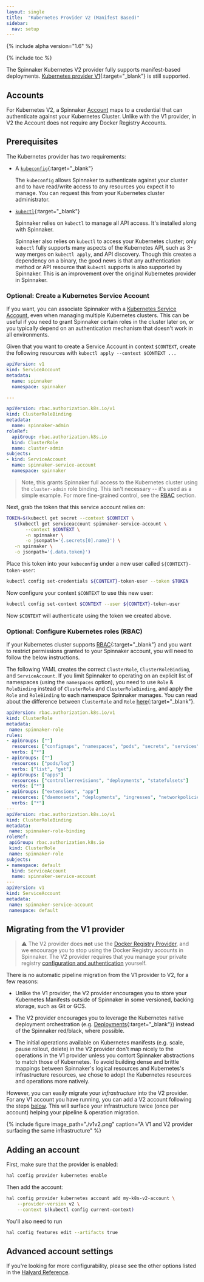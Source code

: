 ```yaml
---
layout: single
title:  "Kubernetes Provider V2 (Manifest Based)"
sidebar:
  nav: setup
---
```


{% include alpha version="1.6" %}

{% include toc %}

The Spinnaker Kubernetes V2 provider fully supports manifest-based deployments.
[Kubernetes provider V1](https://www.spinnaker.io/setup/install/providers/kubernetes/){:target="\_blank"}
is still supported.

## Accounts

For Kubernetes V2, a Spinnaker [Account](/concepts/providers/#accounts) maps to a
credential that can authenticate against your Kubernetes Cluster. Unlike with
the V1 provider, in V2 the Account does not require any Docker Registry
Accounts.

## Prerequisites

The Kubernetes provider has two requirements:

* A [`kubeconfig`](https://kubernetes.io/docs/concepts/configuration/organize-cluster-access-kubeconfig/){:target="\_blank"}

    The `kubeconfig` allows Spinnaker to authenticate against your cluster and
    to have read/write access to any resources you expect it to manage. You can
    request this from your Kubernetes cluster administrator.

* [`kubectl`](https://kubernetes.io/docs/user-guide/kubectl/){:target="\_blank"}

    Spinnaker relies on `kubectl` to manage all API access. It's installed
    along with Spinnaker.

    Spinnaker also relies on `kubectl` to access your Kubernetes cluster; only
    `kubectl` fully supports many aspects of the Kubernetes API, such as 3-way
    merges on `kubectl apply`, and API discovery. Though this creates a
    dependency on a binary, the good news is that any authentication method or
    API resource that `kubectl` supports is also supported by Spinnaker. This
    is an improvement over the original Kubernetes provider in Spinnaker.


<span class="begin-collapsible-section"></span>

### Optional: Create a Kubernetes Service Account

If you want, you can associate Spinnaker with a [Kubernetes Service
Account](https://kubernetes.io/docs/reference/access-authn-authz/service-accounts-admin/),
even when managing multiple Kubernetes clusters. This can be useful if you need
to grant Spinnaker certain roles in the cluster later on, or you typically
depend on an authentication mechanism that doesn't work in all environments.

Given that you want to create a Service Account in context `$CONTEXT`, create
the following resources with `kubectl apply --context $CONTEXT ...`

```yaml
apiVersion: v1
kind: ServiceAccount
metadata:
  name: spinnaker
  namespace: spinnaker

---

apiVersion: rbac.authorization.k8s.io/v1
kind: ClusterRoleBinding
metadata:
  name: spinnaker-admin
roleRef:
  apiGroup: rbac.authorization.k8s.io
  kind: ClusterRole
  name: cluster-admin
subjects:
- kind: ServiceAccount
  name: spinnaker-service-account
  namespace: spinnaker
```

> Note, this grants Spinnaker full access to the Kubernetes cluster using the
> `cluster-admin` role binding. This isn't necessary -- it's used as a simple
> example. For more fine-grained control, see the
> [RBAC](#optional-configure-kubernetes-roles-rbac) section.

Next, grab the token that this service account relies on:

```bash
TOKEN=$(kubectl get secret --context $CONTEXT \
   $(kubectl get serviceaccount spinnaker-service-account \
       --context $CONTEXT \
       -n spinnaker \
       -o jsonpath='{.secrets[0].name}') \
   -n spinnaker \
   -o jsonpath='{.data.token}')
```

Place this token into your `kubeconfig` under a new user called
`${CONTEXT}-token-user`:

```bash
kubectl config set-credentials ${CONTEXT}-token-user --token $TOKEN
```

Now configure your context `$CONTEXT` to use this new user:

```bash
kubectl config set-context $CONTEXT --user ${CONTEXT}-token-user
```

Now `$CONTEXT` will authenticate using the token we created above.

<span class="end-collapsible-section"></span>

<span class="begin-collapsible-section"></span>

### Optional: Configure Kubernetes roles (RBAC)

If your Kubernetes cluster supports
[RBAC](https://kubernetes.io/docs/admin/authorization/rbac/){:target="\_blank"}
and you want to restrict permissions granted to your Spinnaker account, you
will need to follow the below instructions.

The following YAML creates the correct `ClusterRole`, `ClusterRoleBinding`, and
`ServiceAccount`. If you limit Spinnaker to operating on an explicit list of
namespaces (using the `namespaces` option), you need to use `Role` &
`RoleBinding` instead of `ClusterRole` and `ClusterRoleBinding`, and apply the
`Role` and `RoleBinding` to each namespace Spinnaker manages. You can read
about the difference between `ClusterRole` and `Role`
[here](https://kubernetes.io/docs/admin/authorization/rbac/#rolebinding-and-clusterrolebinding){:target="\_blank"}.

```yaml
apiVersion: rbac.authorization.k8s.io/v1
kind: ClusterRole
metadata:
 name: spinnaker-role
rules:
- apiGroups: [""]
  resources: ["configmaps", "namespaces", "pods", "secrets", "services"]
  verbs: ["*"]
- apiGroups: [""]
  resources: ["pods/log"]
  verbs: ["list", "get"]
- apiGroups: ["apps"]
  resources: ["controllerrevisions", "deployments", "statefulsets"]
  verbs: ["*"]
- apiGroups: ["extensions", "app"]
  resources: ["daemonsets", "deployments", "ingresses", "networkpolicies", "replicasets"]
  verbs: ["*"]
---
apiVersion: rbac.authorization.k8s.io/v1
kind: ClusterRoleBinding
metadata:
 name: spinnaker-role-binding
roleRef:
 apiGroup: rbac.authorization.k8s.io
 kind: ClusterRole
 name: spinnaker-role
subjects:
- namespace: default
  kind: ServiceAccount
  name: spinnaker-service-account
---
apiVersion: v1
kind: ServiceAccount
metadata:
 name: spinnaker-service-account
 namespace: default
```

<span class="end-collapsible-section"></span>

<span class="begin-collapsible-section"></span>

## Migrating from the V1 provider

> :warning: The V2 provider does __not__ use the [Docker Registry
> Provider](https://www.spinnaker.io/setup/install/providers/docker-registry/), and we
> encourage you to stop using the Docker Registry accounts in Spinnaker.  The
> V2 provider requires that you manage your private registry [configuration and
> authentication](https://kubernetes.io/docs/tasks/configure-pod-container/pull-image-private-registry/)
> yourself.

There is no automatic pipeline migration from the V1 provider to V2, for a few
reasons:

* Unlike the V1 provider, the V2 provider encourages you to store your
  Kubernetes Manifests outside of Spinnaker in some versioned, backing storage,
  such as Git or GCS.

* The V2 provider encourages you to leverage the Kubernetes native deployment
  orchestration (e.g.
  [Deployments](https://kubernetes.io/docs/concepts/workloads/controllers/deployment/){:target="\_blank"})
  instead of the Spinnaker red/black, where possible.

* The initial operations available on Kubernetes manifests (e.g. scale, pause
  rollout, delete) in the V2 provider don't map nicely to the operations in the
  V1 provider unless you contort Spinnaker abstractions to match those of
  Kubernetes. To avoid building dense and brittle mappings between Spinnaker's
  logical resources and Kubernetes's infrastructure resources, we chose to
  adopt the Kubernetes resources and operations more natively.

However, you can easily migrate your _infrastructure_ into the V2 provider.
For any V1 account you have running, you can add a V2 account following the
steps [below](#adding-an-account). This will surface your infrastructure twice
(once per account) helping your pipeline & operation migration.

{% include figure image_path="./v1v2.png" caption="A V1 and V2 provider
surfacing the same infrastructure" %}

<span class="end-collapsible-section"></span>

## Adding an account

First, make sure that the provider is enabled:

```bash
hal config provider kubernetes enable
```

Then add the account:

```bash
hal config provider kubernetes account add my-k8s-v2-account \
    --provider-version v2 \
    --context $(kubectl config current-context)
```

You'll also need to run

```bash
hal config features edit --artifacts true
```

## Advanced account settings

If you're looking for more configurability, please see the other options listed
in the [Halyard
Reference](/reference/halyard/commands#hal-config-provider-kubernetes-account-add).
